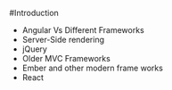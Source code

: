 #Introduction

- Angular Vs Different Frameworks
- Server-Side rendering
- jQuery
- Older MVC Frameworks
- Ember and other modern frame works
- React